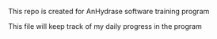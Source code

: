This repo is created for AnHydrase software training program

This file will keep track of my daily progress in the program
